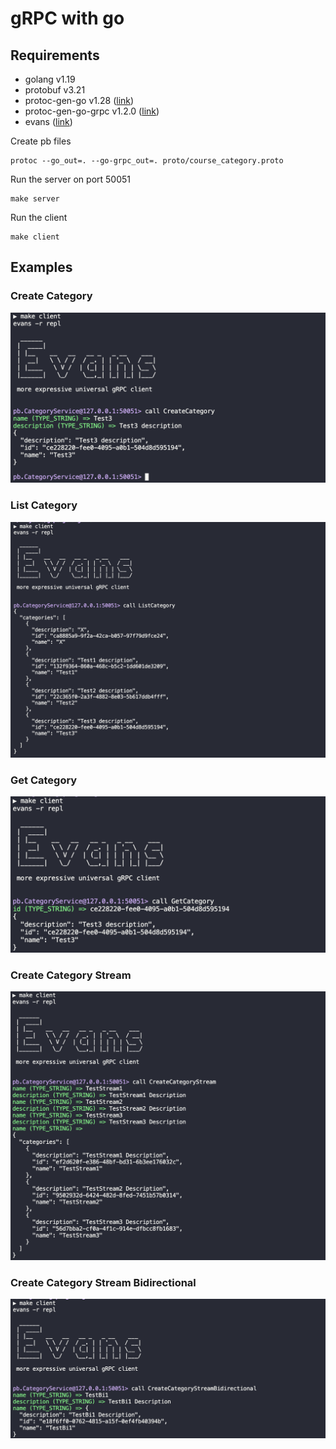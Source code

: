 # gRPC with go

## Requirements

- golang v1.19
- protobuf v3.21
- protoc-gen-go v1.28 ([link](https://grpc.io/docs/languages/go/quickstart/))
- protoc-gen-go-grpc v1.2.0 ([link](https://grpc.io/docs/languages/go/quickstart/))
- evans ([link](https://github.com/ktr0731/evans))

Create pb files
```
protoc --go_out=. --go-grpc_out=. proto/course_category.proto
```

Run the server on port 50051
```
make server
```

Run the client
```
make client
```

## Examples

### Create Category

![screenshot-create-category](/docs/img/createCategory.png)

### List Category

![screenshot-list-category](/docs/img/listCategory.png)

### Get Category

![screenshot-get-category](/docs/img/getCategory.png)

### Create Category Stream

![screenshot-create-category-stream](/docs/img/createCategoryStream.png)

### Create Category Stream Bidirectional

![screenshot-create-category-stream-bidirectional](/docs/img/createCategoryStreamBidirectional.png)
